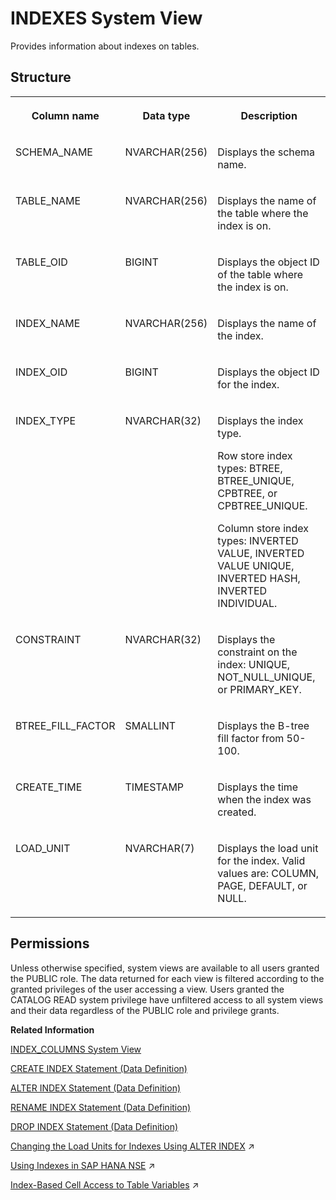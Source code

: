 <!-- loio20a7044375191014a939f50ae14306f7 -->

# INDEXES System View

Provides information about indexes on tables.



<a name="loio20a7044375191014a939f50ae14306f7___i_n_d_e_x_e_s_1struct_INDEXES"/>

## Structure


<table>
<tr>
<th valign="top">

Column name

</th>
<th valign="top">

Data type

</th>
<th valign="top">

Description

</th>
</tr>
<tr>
<td valign="top">

SCHEMA\_NAME

</td>
<td valign="top">

NVARCHAR\(256\)

</td>
<td valign="top">

Displays the schema name.

</td>
</tr>
<tr>
<td valign="top">

TABLE\_NAME

</td>
<td valign="top">

NVARCHAR\(256\)

</td>
<td valign="top">

Displays the name of the table where the index is on.

</td>
</tr>
<tr>
<td valign="top">

TABLE\_OID

</td>
<td valign="top">

BIGINT

</td>
<td valign="top">

Displays the object ID of the table where the index is on.

</td>
</tr>
<tr>
<td valign="top">

INDEX\_NAME

</td>
<td valign="top">

NVARCHAR\(256\)

</td>
<td valign="top">

Displays the name of the index.

</td>
</tr>
<tr>
<td valign="top">

INDEX\_OID

</td>
<td valign="top">

BIGINT

</td>
<td valign="top">

Displays the object ID for the index.

</td>
</tr>
<tr>
<td valign="top">

INDEX\_TYPE

</td>
<td valign="top">

NVARCHAR\(32\)

</td>
<td valign="top">

Displays the index type.

Row store index types: BTREE, BTREE\_UNIQUE, CPBTREE, or CPBTREE\_UNIQUE.

Column store index types: INVERTED VALUE, INVERTED VALUE UNIQUE, INVERTED HASH, INVERTED INDIVIDUAL.

</td>
</tr>
<tr>
<td valign="top">

CONSTRAINT

</td>
<td valign="top">

NVARCHAR\(32\)

</td>
<td valign="top">

Displays the constraint on the index: UNIQUE, NOT\_NULL\_UNIQUE, or PRIMARY\_KEY.

</td>
</tr>
<tr>
<td valign="top">

BTREE\_FILL\_FACTOR

</td>
<td valign="top">

SMALLINT

</td>
<td valign="top">

Displays the B-tree fill factor from 50-100.

</td>
</tr>
<tr>
<td valign="top">

CREATE\_TIME

</td>
<td valign="top">

TIMESTAMP

</td>
<td valign="top">

Displays the time when the index was created.

</td>
</tr>
<tr>
<td valign="top">

LOAD\_UNIT

</td>
<td valign="top">

NVARCHAR\(7\)

</td>
<td valign="top">

Displays the load unit for the index. Valid values are: COLUMN, PAGE, DEFAULT, or NULL.

</td>
</tr>
</table>



<a name="loio20a7044375191014a939f50ae14306f7__section_az1_yrb_dzb"/>

## Permissions

Unless otherwise specified, system views are available to all users granted the PUBLIC role. The data returned for each view is filtered according to the granted privileges of the user accessing a view. Users granted the CATALOG READ system privilege have unfiltered access to all system views and their data regardless of the PUBLIC role and privilege grants.

**Related Information**  


[INDEX\_COLUMNS System View](index-columns-system-view-20a6a57.md "Provides information about index columns.")

[CREATE INDEX Statement \(Data Definition\)](../../010-SQL-Reference/012-SQL-Statements/create-index-statement-data-definition-20d44b4.md "Creates an index on a table column.")

[ALTER INDEX Statement \(Data Definition\)](../../010-SQL-Reference/012-SQL-Statements/alter-index-statement-data-definition-20d014b.md "Alters an index.")

[RENAME INDEX Statement \(Data Definition\)](../../010-SQL-Reference/012-SQL-Statements/rename-index-statement-data-definition-20fb6e1.md "Changes the name of an index.")

[DROP INDEX Statement \(Data Definition\)](../../010-SQL-Reference/012-SQL-Statements/drop-index-statement-data-definition-20d6f4e.md "Removes an index.")

[Changing the Load Units for Indexes Using ALTER INDEX](https://help.sap.com/viewer/f9c5015e72e04fffa14d7d4f7267d897/2024_1_QRC/en-US/02dc395617744584aa464f3e5e5ee509.html "") :arrow_upper_right:

[Using Indexes in SAP HANA NSE](https://help.sap.com/viewer/f9c5015e72e04fffa14d7d4f7267d897/2024_1_QRC/en-US/d3c257d0a4ca40a8af5778dcb1bfea48.html "Indexes are stored on individual columns in a column store in SAP HANA Native Storage Extension (NSE), and contain the same data that is stored in the column, but sorted differently.") :arrow_upper_right:

[Index-Based Cell Access to Table Variables](https://help.sap.com/viewer/d1cb63c8dd8e4c35a0f18aef632687f0/2024_1_QRC/en-US/a94ea1e47d734191be3df6c2ce5f32d6.html "") :arrow_upper_right:


